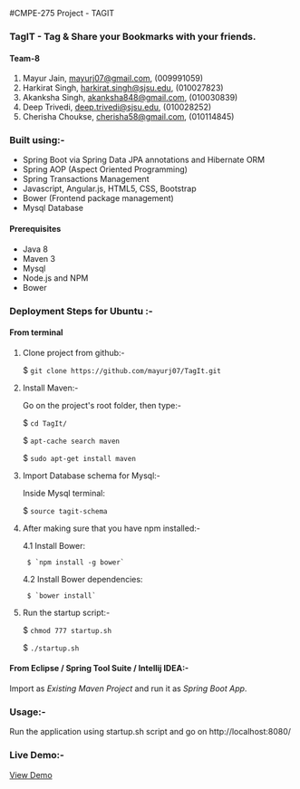 #CMPE-275 Project - TAGIT

### TagIT - Tag & Share your Bookmarks with your friends.

#### Team-8
 1. Mayur Jain,       mayurj07@gmail.com,      (009991059)
 2. Harkirat Singh,   harkirat.singh@sjsu.edu, (010027823)
 3. Akanksha Singh,   akanksha848@gmail.com,   (010030839)
 4. Deep Trivedi,     deep.trivedi@sjsu.edu,   (010028252)
 5. Cherisha Choukse, cherisha58@gmail.com,    (010114845)

### Built using:-

- Spring Boot via Spring Data JPA annotations and Hibernate ORM
- Spring AOP (Aspect Oriented Programming)
- Spring Transactions Management
- Javascript, Angular.js, HTML5, CSS, Bootstrap
- Bower (Frontend package management)
- Mysql Database

#### Prerequisites

- Java 8
- Maven 3
- Mysql
- Node.js and NPM
- Bower


### Deployment Steps for Ubuntu :-

#### From terminal

1. Clone project from github:-

   $ `git clone https://github.com/mayurj07/TagIt.git`

2. Install Maven:-

   Go on the project's root folder, then type:-

   $ `cd TagIt/`

   $ `apt-cache search maven`

   $ `sudo apt-get install maven`

3. Import Database schema for Mysql:-

   Inside Mysql terminal:

   $ `source tagit-schema`

4. After making sure that you have npm installed:-

    4.1 Install Bower:

        $ `npm install -g bower`

    4.2 Install Bower dependencies:

        $ `bower install`

5. Run the startup script:-

   $ `chmod 777 startup.sh`

   $ `./startup.sh`


#### From Eclipse / Spring Tool Suite / Intellij IDEA:-

Import as *Existing Maven Project* and run it as *Spring Boot App*.

### Usage:-

Run the application using startup.sh script and go on http://localhost:8080/

### Live Demo:-

[View Demo](http://52.8.241.222:8080/tagitapp/index.html)